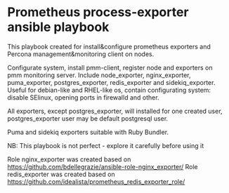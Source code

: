 # Prometheus process-exporter ansible playbook
This playbook created for install&configure prometheus exporters and Percona management&monitoring client on nodes. 

Configurate system, install pmm-client, register node and exporters on pmm monitoring server. Include node_exporter, nginx_exporter, puma_exporter, postgres_exporter, redis_exporter and sidekiq_exporter.
Useful for debian-like and RHEL-like os, contain configurating system: disable SElinux, opening ports in firewalld and other.

All exporters, except postgres_exporter, will installed for one created user, postgres_exporter user may be default postgresql user.

Puma and sidekiq exporters suitable with Ruby Bundler.

NB: This playbook is not perfect - explore it carefully before using it

Role nginx_exporter was created based on https://github.com/bdellegrazie/ansible-role-nginx_exporter/
Role redis_exporter was created based on https://github.com/idealista/prometheus_redis_exporter_role/
